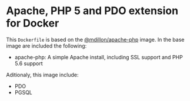 # Apache, PHP 5 and PDO extension for Docker
This `Dockerfile` is based on the [@mdillon/apache-php](https://bitbucket.org/EdBoraas/apache-docker) image.
In the base image are included the following:

* apache-php: A simple Apache install, including SSL support and PHP 5.6 support

Aditionaly, this image include:
* PDO
* PGSQL
